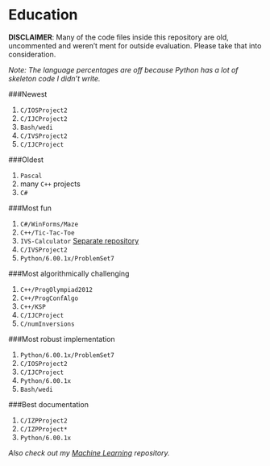 # Education

**DISCLAIMER**: Many of the code files inside this repository are old, uncommented and weren’t ment for outside evaluation. Please take that into consideration.

*Note: The language percentages are off because Python has a lot of skeleton code I didn’t write.*

###Newest

1. `C/IOSProject2`
2. `C/IJCProject2`
3. `Bash/wedi`
4. `C/IVSProject2`
5. `C/IJCProject`

###Oldest

1. `Pascal`
2. many `C++` projects
3. `C#`

###Most fun

1. `C#/WinForms/Maze`
2. `C++/Tic-Tac-Toe`
3. `IVS-Calculator` [Separate repository](https://github.com/Vixian/IVS-Calculator)
4. `C/IVSProject2`
5. `Python/6.00.1x/ProblemSet7`

###Most algorithmically challenging

1. `C++/ProgOlympiad2012`
2. `C++/ProgConfAlgo`
3. `C++/KSP`
4. `C/IJCProject`
5. `C/numInversions`

###Most robust implementation

1. `Python/6.00.1x/ProblemSet7`
2. `C/IOSProject2`
3. `C/IJCProject`
4. `Python/6.00.1x`
5. `Bash/wedi`

###Best documentation

1. `C/IZPProject2`
2. `C/IZPProject*`
3. `Python/6.00.1x`

*Also check out my [Machine Learning](https://github.com/Vixian/MLClass) repository.*
